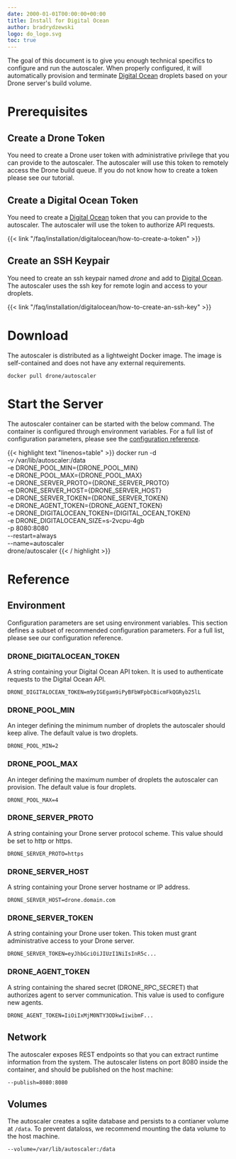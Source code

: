 ```yaml
---
date: 2000-01-01T00:00:00+00:00
title: Install for Digital Ocean
author: bradrydzewski
logo: do_logo.svg
toc: true
---
```


The goal of this document is to give you enough technical specifics to configure and run the autoscaler. When properly configured, it will automatically provision and terminate [Digital Ocean](https://m.do.co/c/00500d28741b) droplets based on your Drone server's build volume.

# Prerequisites

## Create a Drone Token

You need to create a Drone user token with administrative privilege that you can provide to the autoscaler. The autoscaler will use this token to remotely access the Drone build queue. If you do not know how to create a token please see our tutorial.

## Create a Digital Ocean Token

You need to create a [Digital Ocean](https://m.do.co/c/00500d28741b) token that you can provide to the autoscaler. The autoscaler will use the token to authorize API requests.

{{< link "/faq/installation/digitalocean/how-to-create-a-token" >}}

## Create an SSH Keypair

You need to create an ssh keypair named _drone_ and add to [Digital Ocean](https://m.do.co/c/00500d28741b). The autoscaler uses the ssh key for remote login and access to your droplets. 

{{< link "/faq/installation/digitalocean/how-to-create-an-ssh-key" >}}

# Download

The autoscaler is distributed as a lightweight Docker image. The image is self-contained and does not have any external requirements.

```
docker pull drone/autoscaler
```

# Start the Server

The autoscaler container can be started with the below command. The container is configured through environment variables. For a full list of configuration parameters, please see the [configuration reference](/reference).

{{< highlight text "linenos=table" >}}
docker run -d \
  -v /var/lib/autoscaler:/data \
  -e DRONE_POOL_MIN={DRONE_POOL_MIN} \
  -e DRONE_POOL_MAX={DRONE_POOL_MAX} \
  -e DRONE_SERVER_PROTO={DRONE_SERVER_PROTO} \
  -e DRONE_SERVER_HOST={DRONE_SERVER_HOST} \
  -e DRONE_SERVER_TOKEN={DRONE_SERVER_TOKEN} \
  -e DRONE_AGENT_TOKEN={DRONE_AGENT_TOKEN} \
  -e DRONE_DIGITALOCEAN_TOKEN={DIGITAL_OCEAN_TOKEN} \
  -e DRONE_DIGITALOCEAN_SIZE=s-2vcpu-4gb \
  -p 8080:8080 \
  --restart=always \
  --name=autoscaler \
  drone/autoscaler
{{< / highlight >}}

# Reference

## Environment

Configuration parameters are set using environment variables. This section defines a subset of recommended configuration parameters. For a full list, please see our configuration reference.

### DRONE_DIGITALOCEAN_TOKEN

A string containing your Digital Ocean API token. It is used to authenticate requests to the Digital Ocean API.

```
DRONE_DIGITALOCEAN_TOKEN=m9yIGEgam9iPyBFbWFpbCBicmFkQGRyb25lL
```

### DRONE_POOL_MIN

An integer defining the minimum number of droplets the autoscaler should keep alive. The default value is two droplets.

```
DRONE_POOL_MIN=2
```

### DRONE_POOL_MAX

An integer defining the maximum number of droplets the autoscaler can provision. The default value is four droplets.

```
DRONE_POOL_MAX=4
```

### DRONE_SERVER_PROTO

A string containing your Drone server protocol scheme. This value should be set to http or https.

```
DRONE_SERVER_PROTO=https
```

### DRONE_SERVER_HOST

A string containing your Drone server hostname or IP address.

```
DRONE_SERVER_HOST=drone.domain.com
```

### DRONE_SERVER_TOKEN

A string containing your Drone user token. This token must grant administrative access to your Drone server.

```
DRONE_SERVER_TOKEN=eyJhbGciOiJIUzI1NiIsInR5c...
```

### DRONE_AGENT_TOKEN

A string containing the shared secret (DRONE_RPC_SECRET) that authorizes agent to server communication. This value is used to configure new agents.

```
DRONE_AGENT_TOKEN=IiOiIxMjM0NTY3ODkwIiwibmF...
```

## Network

The autoscaler exposes REST endpoints so that you can extract runtime information from the system. The autoscaler listens on port 8080 inside the container, and should be published on the host machine:

```
--publish=8080:8080
```

## Volumes

The autoscaler creates a sqlite database and persists to a contianer volume at `/data`. To prevent dataloss, we recommend mounting the data volume to the host machine.


```
--volume=/var/lib/autoscaler:/data
```
